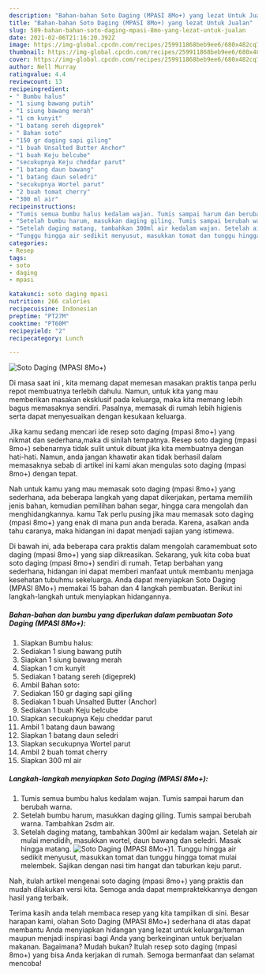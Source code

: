 ```yaml
---
description: "Bahan-bahan Soto Daging (MPASI 8Mo+) yang lezat Untuk Jualan"
title: "Bahan-bahan Soto Daging (MPASI 8Mo+) yang lezat Untuk Jualan"
slug: 589-bahan-bahan-soto-daging-mpasi-8mo-yang-lezat-untuk-jualan
date: 2021-02-06T21:16:20.392Z
image: https://img-global.cpcdn.com/recipes/259911868beb9ee6/680x482cq70/soto-daging-mpasi-8mo-foto-resep-utama.jpg
thumbnail: https://img-global.cpcdn.com/recipes/259911868beb9ee6/680x482cq70/soto-daging-mpasi-8mo-foto-resep-utama.jpg
cover: https://img-global.cpcdn.com/recipes/259911868beb9ee6/680x482cq70/soto-daging-mpasi-8mo-foto-resep-utama.jpg
author: Nell Murray
ratingvalue: 4.4
reviewcount: 13
recipeingredient:
- " Bumbu halus"
- "1 siung bawang putih"
- "1 siung bawang merah"
- "1 cm kunyit"
- "1 batang sereh digeprek"
- " Bahan soto"
- "150 gr daging sapi giling"
- "1 buah Unsalted Butter Anchor"
- "1 buah Keju belcube"
- "secukupnya Keju cheddar parut"
- "1 batang daun bawang"
- "1 batang daun seledri"
- "secukupnya Wortel parut"
- "2 buah tomat cherry"
- "300 ml air"
recipeinstructions:
- "Tumis semua bumbu halus kedalam wajan. Tumis sampai harum dan berubah warna."
- "Setelah bumbu harum, masukkan daging giling. Tumis sampai berubah warna. Tambahkan 2sdm air."
- "Setelah daging matang, tambahkan 300ml air kedalam wajan. Setelah air mulai mendidih, masukkan wortel, daun bawang dan seledri. Masak hingga matang."
- "Tunggu hingga air sedikit menyusut, masukkan tomat dan tunggu hingga tomat mulai melembek. Sajikan dengan nasi tim hangat dan taburkan keju parut."
categories:
- Resep
tags:
- soto
- daging
- mpasi

katakunci: soto daging mpasi 
nutrition: 266 calories
recipecuisine: Indonesian
preptime: "PT27M"
cooktime: "PT60M"
recipeyield: "2"
recipecategory: Lunch

---
```



![Soto Daging (MPASI 8Mo+)](https://img-global.cpcdn.com/recipes/259911868beb9ee6/680x482cq70/soto-daging-mpasi-8mo-foto-resep-utama.jpg)

Di masa  saat ini , kita memang dapat memesan masakan praktis tanpa perlu repot membuatnya terlebih dahulu. Namun, untuk kita yang mau memberikan masakan eksklusif pada keluarga, maka kita memang lebih bagus memasaknya sendiri. Pasalnya, memasak di rumah lebih higienis serta dapat menyesuaikan dengan kesukaan keluarga.

Jika kamu sedang mencari ide resep soto daging (mpasi 8mo+) yang nikmat dan sederhana,maka di sinilah tempatnya. Resep soto daging (mpasi 8mo+)  sebenarnya tidak sulit untuk dibuat jika kita membuatnya dengan hati-hati. Namun, anda jangan khawatir akan tidak berhasil dalam memasaknya 
sebab di artikel ini kami akan mengulas soto daging (mpasi 8mo+) dengan tepat.  



Nah untuk kamu yang mau memasak soto daging (mpasi 8mo+) yang sederhana, ada beberapa langkah yang dapat dikerjakan, pertama memilih jenis bahan, kemudian pemilihan bahan segar, hingga cara mengolah dan menghidangkannya. kamu Tak perlu pusing jika mau memasak soto daging (mpasi 8mo+) yang enak di mana pun anda berada. Karena, asalkan anda  tahu caranya, maka hidangan ini dapat menjadi sajian yang istimewa.

Di bawah ini, ada beberapa cara praktis  dalam mengolah caramembuat soto daging (mpasi 8mo+) yang siap dikreasikan. Sekarang, yuk kita coba buat soto daging (mpasi 8mo+) sendiri di rumah. Tetap berbahan yang sederhana, hidangan ini dapat memberi manfaat untuk membantu menjaga kesehatan tubuhmu sekeluarga. Anda dapat menyiapkan Soto Daging (MPASI 8Mo+) memakai 15 bahan dan 4 langkah pembuatan. Berikut ini langkah-langkah untuk menyiapkan hidangannya.

<!--inarticleads1-->

##### Bahan-bahan dan bumbu yang diperlukan dalam pembuatan Soto Daging (MPASI 8Mo+):

1. Siapkan  Bumbu halus:
1. Sediakan 1 siung bawang putih
1. Siapkan 1 siung bawang merah
1. Siapkan 1 cm kunyit
1. Sediakan 1 batang sereh (digeprek)
1. Ambil  Bahan soto:
1. Sediakan 150 gr daging sapi giling
1. Sediakan 1 buah Unsalted Butter (Anchor)
1. Sediakan 1 buah Keju belcube
1. Siapkan secukupnya Keju cheddar parut
1. Ambil 1 batang daun bawang
1. Siapkan 1 batang daun seledri
1. Siapkan secukupnya Wortel parut
1. Ambil 2 buah tomat cherry
1. Siapkan 300 ml air




<!--inarticleads2-->

##### Langkah-langkah menyiapkan Soto Daging (MPASI 8Mo+):

1. Tumis semua bumbu halus kedalam wajan. Tumis sampai harum dan berubah warna.
1. Setelah bumbu harum, masukkan daging giling. Tumis sampai berubah warna. Tambahkan 2sdm air.
1. Setelah daging matang, tambahkan 300ml air kedalam wajan. Setelah air mulai mendidih, masukkan wortel, daun bawang dan seledri. Masak hingga matang.
<img src="//assets-global.cpcdn.com/assets/icons/button_play-2c75c40dde080a61004c1f40b05d8f140eaff45d7e9e6481dc71c63d2e7c4909.png" alt="Soto Daging (MPASI 8Mo+)">1. Tunggu hingga air sedikit menyusut, masukkan tomat dan tunggu hingga tomat mulai melembek. Sajikan dengan nasi tim hangat dan taburkan keju parut.




Nah, itulah artikel mengenai  soto daging (mpasi 8mo+)  yang praktis dan mudah dilakukan versi kita. Semoga anda dapat mempraktekkannya dengan hasil yang terbaik. 

Terima kasih anda telah membaca resep yang kita tampilkan di sini. Besar harapan kami, olahan  Soto Daging (MPASI 8Mo+) sederhana di atas dapat membantu Anda menyiapkan hidangan yang lezat untuk keluarga/teman maupun menjadi inspirasi bagi Anda yang berkeinginan untuk berjualan makanan. Bagaimana? Mudah bukan? Itulah resep soto daging (mpasi 8mo+) yang bisa Anda kerjakan di rumah. Semoga bermanfaat dan selamat mencoba!

